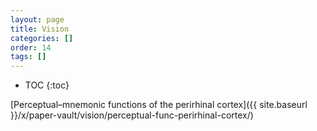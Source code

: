 ```yaml
---
layout: page
title: Vision
categories: []
order: 14
tags: []
---
```


* TOC
{:toc}


[Perceptual–mnemonic functions of the perirhinal cortex]({{ site.baseurl }}/x/paper-vault/vision/perceptual-func-perirhinal-cortex/)
